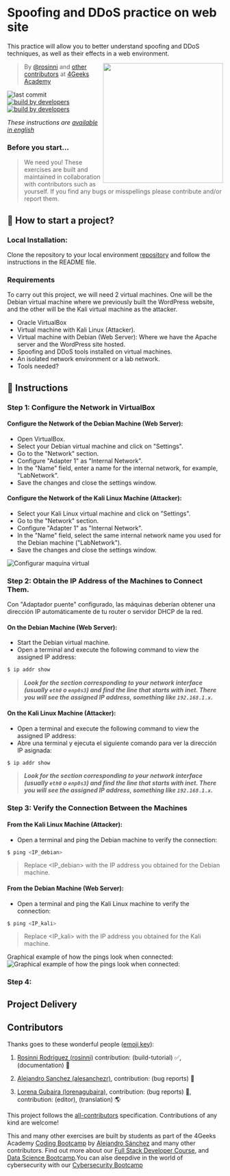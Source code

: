 # Spoofing and DDoS practice on web site

This practice will allow you to better understand spoofing and DDoS techniques, as well as their effects in a web environment.

<!-- hide -->
<a href="https://www.4geeksacademy.co"><img height="280" align="right" src="https://github.com/4GeeksAcademy/deploying-wordpress-debian/blob/master/js-bg-badge.png"></a>


> By [@rosinni](https://github.com/rosinni) and [other contributors](https://github.com/4GeeksAcademy/deploying-wordpress-debian/graphs/contributors) at [4Geeks Academy](https://4geeksacademy.co/)

![last commit](https://img.shields.io/github/last-commit/4geeksacademy/installing-kali-linux-on-virtual-machine)
[![build by developers](https://img.shields.io/badge/build_by-Developers-blue)](https://4geeks.com)
[![build by developers](https://img.shields.io/twitter/follow/4geeksacademy?style=social&logo=twitter)](https://twitter.com/4geeksacademy)

*These instructions are [available in english](https://github.com/4GeeksAcademy/deploying-wordpress-debian/blob/main/README.md)*
<!-- endhide -->

<!-- hide -->
### Before you start...

> We need you! These exercises are built and maintained in collaboration with contributors such as yourself. If you find any bugs or misspellings please contribute and/or report them.
<!-- endhide -->

<!-- hide -->


## 🌱 How to start a project?


### Local Installation:
Clone the repository to your local environment [repository](https://github.com/breatheco-de/spoofing-and-DDoS-lab) and follow the instructions in the README file.


### Requirements

To carry out this project, we will need 2 virtual machines. One will be the Debian virtual machine where we previously built the WordPress website, and the other will be the Kali virtual machine as the attacker.

* Oracle VirtualBox
* Virtual machine with Kali Linux (Attacker).
* Virtual machine with Debian (Web Server): Where we have the Apache server and the WordPress site hosted.
* Spoofing and DDoS tools installed on virtual machines.
* An isolated network environment or a lab network.
* Tools needed?

## 📝 Instructions

### Step 1: Configure the Network in VirtualBox

#### Configure the Network of the Debian Machine (Web Server):
* Open VirtualBox.
* Select your Debian virtual machine and click on "Settings".
* Go to the "Network" section.
* Configure "Adapter 1" as "Internal Network".
* In the "Name" field, enter a name for the internal network, for example, "LabNetwork".
* Save the changes and close the settings window.


#### Configure the Network of the Kali Linux Machine (Attacker):
* Select your Kali Linux virtual machine and click on "Settings".
* Go to the "Network" section.
* Configure "Adapter 1" as "Internal Network".
* In the "Name" field, select the same internal network name you used for the Debian machine ("LabNetwork").
* Save the changes and close the settings window.


![Configurar maquina virtual](assets/config-virtual-machine.png)



### Step 2: Obtain the IP Address of the Machines to Connect Them.

Con "Adaptador puente" configurado, las máquinas deberían obtener una dirección IP automáticamente de tu router o servidor DHCP de la red.

#### On the Debian Machine (Web Server):
* Start the Debian virtual machine.
* Open a terminal and execute the following command to view the assigned IP address:
```bash
$ ip addr show
```
> ***Look for the section corresponding to your network interface (usually `eth0` o `enp0s3`) and find the line that starts with inet. There you will see the assigned IP address, something like `192.168.1.x`.***

#### On the Kali Linux Machine (Attacker):
* Open a terminal and execute the following command to view the assigned IP address:
* Abre una terminal y ejecuta el siguiente comando para ver la dirección IP asignada:

```bash
$ ip addr show
```

> ***Look for the section corresponding to your network interface (usually `eth0` o `enp0s3`) and find the line that starts with inet. There you will see the assigned IP address, something like `192.168.1.x`.***


### Step 3: Verify the Connection Between the Machines

#### From the Kali Linux Machine (Attacker):
* Open a terminal and ping the Debian machine to verify the connection:

```bash
$ ping <IP_debian>
```

> Replace <IP_debian> with the IP address you obtained for the Debian machine.

#### From the Debian Machine (Web Server): 
* Open a terminal and ping the Kali Linux machine to verify the connection:

```bash
$ ping <IP_kali>
```
> Replace <IP_kali> with the IP address you obtained for the Kali machine.

Graphical example of how the pings look when connected:
![Graphical example of how the pings look when connected:](assets/ping-view.png)


### Step 4: 


## Project Delivery






<!-- hide -->
## Contributors

Thanks goes to these wonderful people ([emoji key](https://github.com/kentcdodds/all-contributors#emoji-key)):

1. [Rosinni Rodríguez (rosinni)](https://github.com/rosinni) contribution: (build-tutorial) ✅, (documentation) 📖
  
2. [Alejandro Sanchez (alesanchezr)](https://github.com/alesanchezr),  contribution: (bug reports) 🐛

3. [Lorena Gubaira (lorenagubaira)](https://github.com/lorenagubaira), contribution: (bug reports) 🐛, contribution: (editor), (translation) 🌎

This project follows the [all-contributors](https://github.com/kentcdodds/all-contributors) specification. Contributions of any kind are welcome!

This and many other exercises are built by students as part of the 4Geeks Academy [Coding Bootcamp](https://4geeksacademy.com/us/coding-bootcamp) by [Alejandro Sánchez](https://twitter.com/alesanchezr) and many other contributors. Find out more about our [Full Stack Developer Course](https://4geeksacademy.com/us/coding-bootcamps/part-time-full-stack-developer), and  [Data Science Bootcamp](https://4geeksacademy.com/us/coding-bootcamps/datascience-machine-learning).You can alse deepdive in the world of cybersecurity with our [Cybersecurity Bootcamp](https://4geeksacademy.com/us/coding-bootcamps/cybersecurity)
<!-- endhide -->